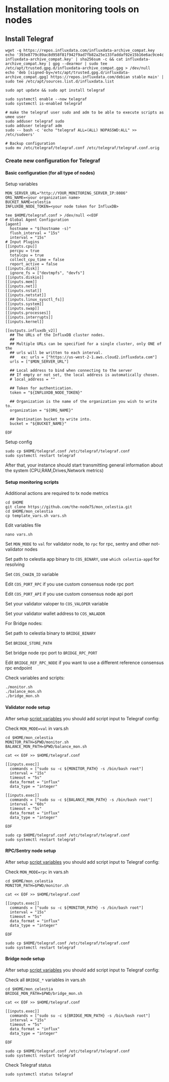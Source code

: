 # Installation monitoring tools on nodes

## Install Telegraf

```
wget -q https://repos.influxdata.com/influxdata-archive_compat.key
echo '393e8779c89ac8d958f81f942f9ad7fb82a25e133faddaf92e15b16e6ac9ce4c influxdata-archive_compat.key' | sha256sum -c && cat influxdata-archive_compat.key | gpg --dearmor | sudo tee /etc/apt/trusted.gpg.d/influxdata-archive_compat.gpg > /dev/null
echo 'deb [signed-by=/etc/apt/trusted.gpg.d/influxdata-archive_compat.gpg] https://repos.influxdata.com/debian stable main' | sudo tee /etc/apt/sources.list.d/influxdata.list

sudo apt update && sudo apt install telegraf

sudo systemctl enable --now telegraf
sudo systemctl is-enabled telegraf

# make the telegraf user sudo and adm to be able to execute scripts as umee user
sudo adduser telegraf sudo
sudo adduser telegraf adm
sudo -- bash -c 'echo "telegraf ALL=(ALL) NOPASSWD:ALL" >> /etc/sudoers'

# Backup configuration
sudo mv /etc/telegraf/telegraf.conf /etc/telegraf/telegraf.conf.orig
```

### Create new configuration for Telegraf

#### Basic configuration (for all type of nodes)

Setup variables
```
MON_SERVER_URL="http://YOUR_MONITORING_SERVER_IP:8086"
ORG_NAME=<your organization name>
BUCKET_NAME=celestia
INFLUXDB_NODE_TOKEN=<your node token for InfluxDB>
```


```
tee $HOME/telegraf.conf > /dev/null <<EOF
# Global Agent Configuration
[agent]
  hostname = "$(hostname -s)"
  flush_interval = "15s"
  interval = "15s"
# Input Plugins
[[inputs.cpu]]
  percpu = true
  totalcpu = true
  collect_cpu_time = false
  report_active = false
[[inputs.disk]]
  ignore_fs = ["devtmpfs", "devfs"]
[[inputs.diskio]]
[[inputs.mem]]
[[inputs.net]]
[[inputs.nstat]]
[[inputs.netstat]]
[[inputs.linux_sysctl_fs]]
[[inputs.system]]
[[inputs.swap]]
[[inputs.processes]]
[[inputs.interrupts]]
[[inputs.kernel]]

[[outputs.influxdb_v2]]
  ## The URLs of the InfluxDB cluster nodes.
  ##
  ## Multiple URLs can be specified for a single cluster, only ONE of the
  ## urls will be written to each interval.
  ##   ex: urls = ["https://us-west-2-1.aws.cloud2.influxdata.com"]
  urls = ["$MON_SERVER_URL"]
  
  ## Local address to bind when connecting to the server
  ## If empty or not set, the local address is automatically chosen.
  # local_address = ""

  ## Token for authentication.
  token = "${INFLUXDB_NODE_TOKEN}"
  
  ## Organization is the name of the organization you wish to write to.
  organization = "${ORG_NAME}"

  ## Destination bucket to write into.
  bucket = "${BUCKET_NAME}"  
  
EOF
```

Setup config

```
sudo cp $HOME/telegraf.conf /etc/telegraf/telegraf.conf
sudo systemctl restart telegraf
```

After that, your instance should start transmitting general information about the system (CPU,RAM,Drives,Network metrics)

#### Setup monitoring scripts 

Additional actions are required to tx node metrics

```
cd $HOME
git clone https://github.com/the-node75/mon_celestia.git
cd $HOME/mon_celestia
cp template_vars.sh vars.sh
```

Edit variables file
```
nano vars.sh
```

Set `MON_MODE` to `val` for validator node, to `rpc`  for rpc, sentry and other not-validator nodes

Set path to celestia app binary to `COS_BINARY`, use `which celestia-appd` for resolving 

Set `COS_CHAIN_ID` variable 

Edit `COS_PORT_RPC` if you use custom consensus node rpc port 

Edit `COS_PORT_API` if you use custom consensus node api port 

Set your validator valoper to `COS_VALOPER` variable

Set your validator wallet address to `COS_WALADDR`

For Bridge nodes:

Set path to celestia binary to `BRIDGE_BINARY`

Set `BRIDGE_STORE_PATH` 

Set bridge node rpc port to `BRIDGE_RPC_PORT`

Edit `BRIDGE_REF_RPC_NODE` if you want to use a different reference consensus rpc endpoint 


Check variables and scripts:
```
./monitor.sh
./balance_mon.sh
./bridge_mon.sh
```

#### Validator node setup 

After setup [script variables](#Setup-monitoring-scripts) you should add script input to Telegraf config:

Check `MON_MODE=val` in vars.sh

```
cd $HOME/mon_celestia
MONITOR_PATH=$PWD/monitor.sh
BALANCE_MON_PATH=$PWD/balance_mon.sh

cat << EOF >> $HOME/telegraf.conf

[[inputs.exec]]
  commands = ["sudo su -c ${MONITOR_PATH} -s /bin/bash root"]
  interval = "15s"
  timeout = "5s"
  data_format = "influx"
  data_type = "integer"

[[inputs.exec]]
  commands = ["sudo su -c ${BALANCE_MON_PATH} -s /bin/bash root"]
  interval = "60s"
  timeout = "5s"
  data_format = "influx"
  data_type = "integer"
  
EOF

sudo cp $HOME/telegraf.conf /etc/telegraf/telegraf.conf
sudo systemctl restart telegraf
```

#### RPC/Sentry node setup 

After setup [script variables](#Setup-monitoring-scripts) you should add script input to Telegraf config:

Check `MON_MODE=rpc` in vars.sh

```
cd $HOME/mon_celestia
MONITOR_PATH=$PWD/monitor.sh

cat << EOF >> $HOME/telegraf.conf

[[inputs.exec]]
  commands = ["sudo su -c ${MONITOR_PATH} -s /bin/bash root"]
  interval = "15s"
  timeout = "5s"
  data_format = "influx"
  data_type = "integer"
  
EOF

sudo cp $HOME/telegraf.conf /etc/telegraf/telegraf.conf
sudo systemctl restart telegraf
```

#### Bridge node setup 

After setup [script variables](#Setup-monitoring-scripts) you should add script input to Telegraf config:

Check all `BRIDGE_*` variables in vars.sh

```
cd $HOME/mon_celestia
BRIDGE_MON_PATH=$PWD/bridge_mon.sh

cat << EOF >> $HOME/telegraf.conf

[[inputs.exec]]
  commands = ["sudo su -c ${BRIDGE_MON_PATH} -s /bin/bash root"]
  interval = "15s"
  timeout = "5s"
  data_format = "influx"
  data_type = "integer"
  
EOF

sudo cp $HOME/telegraf.conf /etc/telegraf/telegraf.conf
sudo systemctl restart telegraf
```

Check Telegraf status 
```
sudo systemctl status telegraf
```


